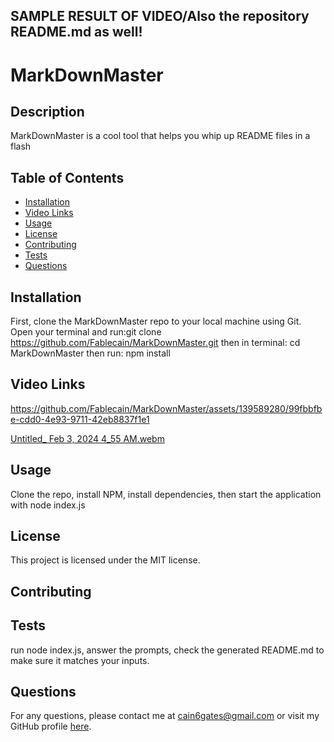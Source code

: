 ## SAMPLE RESULT OF VIDEO/Also the repository README.md as well!

# MarkDownMaster

## Description  
MarkDownMaster is a cool tool that helps you whip up README files in a flash

## Table of Contents
- [Installation](#installation)
- [Video Links](#Videolinks)
- [Usage](#usage)
- [License](#license)
- [Contributing](#contributing)
- [Tests](#tests)
- [Questions](#questions)

## Installation
First, clone the MarkDownMaster repo to your local machine using Git. Open your terminal and run:git clone https://github.com/Fablecain/MarkDownMaster.git then in terminal: cd MarkDownMaster then run: npm install

## Video Links
https://github.com/Fablecain/MarkDownMaster/assets/139589280/99fbbfbe-cdd0-4e93-9711-42eb8837f1e1

[Untitled_ Feb 3, 2024 4_55 AM.webm](https://github.com/Fablecain/MarkDownMaster/assets/139589280/ee84b923-7912-4cc0-a95d-37102213fd1a)


## Usage
Clone the repo, install NPM, install dependencies, then start the application with node index.js

## License
This project is licensed under the MIT license.

## Contributing


## Tests
run node index.js, answer the prompts, check the generated README.md to make sure it matches your inputs.

## Questions
For any questions, please contact me at [cain6gates@gmail.com](mailto:cain6gates@gmail.com) or visit my GitHub profile [here](https://github.com/Fablecain).
